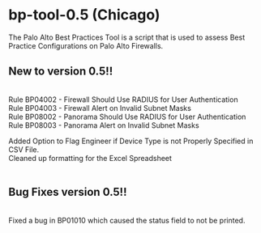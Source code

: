 # bp-tool-0.5 (Chicago)

The Palo Alto Best Practices Tool is a script that is used to assess Best Practice Configurations on Palo Alto Firewalls.

<h2>New to version 0.5!!</h2> <br>
Rule BP04002 - Firewall Should Use RADIUS for User Authentication <br>
Rule BP04003 - Firewall Alert on Invalid Subnet Masks <br>
Rule BP08002 - Panorama Should Use RADIUS for User Authentication <br>
Rule BP08003 - Panorama Alert on Invalid Subnet Masks <br>


Added Option to Flag Engineer if Device Type is not Properly Specified in CSV File.  <br>
Cleaned up formatting for the Excel Spreadsheet<br>
<br>

<h2>Bug Fixes version 0.5!!</h2> <br>
Fixed a bug in BP01010 which caused the status field to not be printed.
